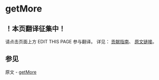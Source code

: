 # getMore

## ！本页翻译征集中！

请点击页面上方 EDIT THIS PAGE 参与翻译。
详见：
[贡献指南]( https://github.com/JinMuInfo/MongoDB-Manual-zh/blob/master/CONTRIBUTING.md )、
[原文链接](  https://docs.mongodb.com/manual/reference/command/getMore/  )。

## 参见

原文 - [getMore]( https://docs.mongodb.com/manual/reference/command/getMore/ )

